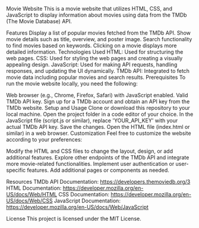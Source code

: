 Movie Website
This is a movie website that utilizes HTML, CSS, and JavaScript to display information about movies using data from the TMDb (The Movie Database) API.

Features
Display a list of popular movies fetched from the TMDb API.
Show movie details such as title, overview, and poster image.
Search functionality to find movies based on keywords.
Clicking on a movie displays more detailed information.
Technologies Used
HTML: Used for structuring the web pages.
CSS: Used for styling the web pages and creating a visually appealing design.
JavaScript: Used for making API requests, handling responses, and updating the UI dynamically.
TMDb API: Integrated to fetch movie data including popular movies and search results.
Prerequisites
To run the movie website locally, you need the following:

Web browser (e.g., Chrome, Firefox, Safari) with JavaScript enabled.
Valid TMDb API key. Sign up for a TMDb account and obtain an API key from the TMDb website.
Setup and Usage
Clone or download this repository to your local machine.
Open the project folder in a code editor of your choice.
In the JavaScript file (script.js or similar), replace 'YOUR_API_KEY' with your actual TMDb API key.
Save the changes.
Open the HTML file (index.html or similar) in a web browser.
Customization
Feel free to customize the website according to your preferences:

Modify the HTML and CSS files to change the layout, design, or add additional features.
Explore other endpoints of the TMDb API and integrate more movie-related functionalities.
Implement user authentication or user-specific features.
Add additional pages or components as needed.

Resources
TMDb API Documentation: https://developers.themoviedb.org/3
HTML Documentation: https://developer.mozilla.org/en-US/docs/Web/HTML
CSS Documentation: https://developer.mozilla.org/en-US/docs/Web/CSS
JavaScript Documentation: https://developer.mozilla.org/en-US/docs/Web/JavaScript

License
This project is licensed under the MIT License.

